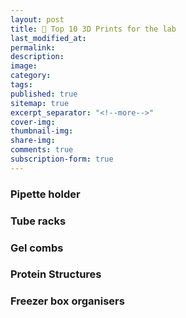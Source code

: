 ```yaml
---
layout: post
title: 🧪 Top 10 3D Prints for the lab
last_modified_at: 
permalink: 
description: 
image: 
category: 
tags: 
published: true
sitemap: true
excerpt_separator: "<!--more-->"
cover-img: 
thumbnail-img: 
share-img: 
comments: true
subscription-form: true
---
```


### Pipette holder


### Tube racks


### Gel combs

### Protein Structures

### Freezer box organisers

